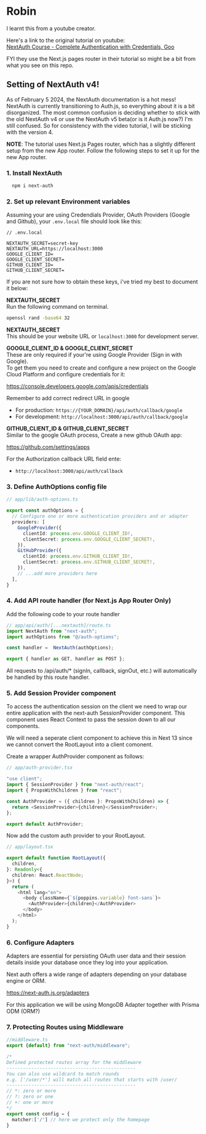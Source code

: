 # Robin


I learnt this from a youtube creator.

Here's a link to the original tutorial on youtube:   
[NextAuth Course - Complete Authentication with Credentials, Goo](https://www.youtube.com/watch?v=t0Fs0NO78X8)

FYI they use the Next.js pages router in their tutorial so might be a bit from what you see on this repo. 


## Setting of NextAuth v4!

As of February 5 2024, the NextAuth documentation is a hot mess! NextAuth is currently transitioning to Auth.js, so everything about it is a bit disorganized. The most common confusion is deciding whether to stick with the old NextAuth v4 or use the NextAuth v5 beta(or is it Auth.js now?) I'm still confused. So for consistency with the video tutorial, I will be sticking with the version 4.  

**NOTE**: The tutorial uses Next.js Pages router, which has a slightly different setup from the new App router. 
Follow the following steps to set it up for the new App router.


### 1. Install NextAuth

```bash
  npm i next-auth
```

### 2. Set up relevant Environment variables
Assuming your are using Credendials Provider, OAuth Providers (Google and Github), your `.env.local` file should look like this:
```text
// .env.local

NEXTAUTH_SECRET=secret-key
NEXTAUTH_URL=https://localhost:3000
GOOGLE_CLIENT_ID=
GOOGLE_CLIENT_SECRET=
GITHUB_CLIENT_ID=
GITHUB_CLIENT_SECRET=
```

If you are not sure how to obtain these keys, i've tried my best to document it below:

**NEXTAUTH_SECRET**  
Run the following command on terminal.
```bash
openssl rand -base64 32
```

**NEXTAUTH_SECRET**  
This should be your website URL or `localhost:3000` for development server.

**GOOGLE_CLIENT_ID & GOOGLE_CLIENT_SECRET**  
These are only required if your're using Google Provider (Sign in with Google).  
To get them you need to create and configure a new project on the Google Cloud Platform and configure credentials for it:

https://console.developers.google.com/apis/credentials

Remember to add correct redirect URL in google 
* For production: `https://{YOUR_DOMAIN}/api/auth/callback/google`
* For development: `http://localhost:3000/api/auth/callback/google`


**GITHUB_CLIENT_ID & GITHUB_CLIENT_SECRET**  
Similar to the google OAuth process, Create a new github OAuth app:

https://github.com/settings/apps


For the Authorization callback URL field ente: 
* `http://localhost:3000/api/auth/callback`


### 3. Define AuthOptions config file
```typescript
// app/lib/auth-options.ts

export const authOptions = {
  // Configure one or more authentication providers and or adapter
  providers: [
    GoogleProvider({
      clientId: process.env.GOOGLE_CLIENT_ID!,
      clientSecret: process.env.GOOGLE_CLIENT_SECRET!,
    }),
    GitHubProvider({
      clientId: process.env.GITHUB_CLIENT_ID!,
      clientSecret: process.env.GITHUB_CLIENT_SECRET!,
    }),
    // ...add more providers here
  ],
}
```

### 4. Add API route handler (for Next.js App Router Only)

Add the following code to your route handler
```javascript
// app/api/auth/[...nextauth]/route.ts
import NextAuth from "next-auth";
import authOptions from "@/auth-options";

const handler =  NextAuth(authOptions);

export { handler as GET, handler as POST };
```

All requests to /api/auth/* (signIn, callback, signOut, etc.) will automatically be handled by this route handler.


### 5. Add Session Provider component

To access the authentication session on the client we need to wrap our entire application with the next-auth SessionProvider component. This component uses React Context to pass the session down to all our components.

We will need a seperate client component to achieve this in Next 13 since we cannot convert the RootLayout into a client comonent. 

Create a wrapper AuthProvider component as follows:

```typescript
// app/auth-provider.tsx

"use client";
import { SessionProvider } from "next-auth/react";
import { PropsWithChildren } from "react";

const AuthProvider = ({ children }: PropsWithChildren) => {
  return <SessionProvider>{children}</SessionProvider>;
};

export default AuthProvider;
```

Now add the custom auth provider to your RootLayout.

```typescript
// app/layout.tsx

export default function RootLayout({
  children,
}: Readonly<{
  children: React.ReactNode;
}>) {
  return (
    <html lang="en">
      <body className={`${poppins.variable} font-sans`}>
        <AuthProvider>{children}</AuthProvider>
      </body>
    </html>
  );
}
```


### 6. Configure Adapters 

Adapters are essential for persisting OAuth user data and their session details inside your database once they log into your application.

Next auth offers a wide range of adapters depending on your database engine or ORM. 

https://next-auth.js.org/adapters

For this application we will be using MongoDB Adapter together with Prisma ODM (ORM?)





### 7. Protecting Routes using Middleware
```typescript
//middleware.ts
export {default} from "next-auth/middleware";

/* 
Defined protected routes array for the middleware
-----------------------------------------------
You can also use wildcard to match rounds
e.g. ['/user/*'] will match all routes that starts with /user/
-----------------------------------------------
// *: zero or more
// ?: zero or one
// +: one or more
*/
export const config = {
  matcher:['/'] // here we protect only the homepage
}

```